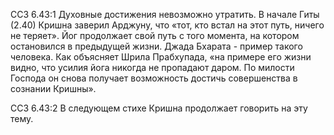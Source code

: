 ССЗ 6.43:1	Духовные достижения невозможно утратить. В начале Гиты (2.40) Кришна заверил Арджуну, что «тот, кто встал на этот путь, ничего не теряет». Йог продолжает свой путь с того момента, на котором остановился в предыдущей жизни. Джада Бхарата - пример такого человека. Как объясняет Шрила Прабхупада, «на примере его жизни видно, что усилия йога никогда не пропадают даром. По милости Господа он снова получает возможность достичь совершенства в сознании Кришны».

ССЗ 6.43:2	В следующем стихе Кришна продолжает говорить на эту тему.
